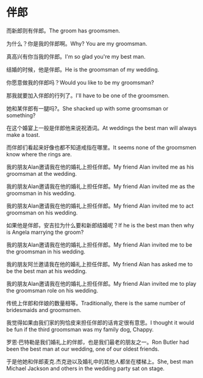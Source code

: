 # 伴郎

<p><span class="chinese">而新郎则有伴郎。</span><span class="english">The groom has groomsmen.</span></p>

<p><span class="chinese">为什么？你是我的伴郎啊。</span><span class="english">Why? You are my groomsman.</span></p>

<p><span class="chinese">真高兴有你当我的伴郎。</span><span class="english">I'm so glad you're my best man.</span></p>

<p><span class="chinese">结婚的时候，他是伴郎。</span><span class="english">He is the groomsman of my wedding.</span></p>

<p><span class="chinese">你愿意做我的伴郎吗？</span><span class="english">Would you like to be my groomsman?</span></p>

<p><span class="chinese">那我就要加入伴郎的行列了。</span><span class="english">I'll have to be one of the groomsmen.</span></p>

<p><span class="chinese">她和某伴郎有一腿吗?。</span><span class="english">She shacked up with some groomsman or something?</span></p>

<p><span class="chinese">在这个婚宴上一般是伴郎他来说祝酒词。</span><span class="english">At weddings the best man will always make a toast.</span></p>

<p><span class="chinese">而伴郎们看起来好像也都不知道戒指在哪里。</span><span class="english">It seems none of the groomsmen know where the rings are.</span></p>

<p><span class="chinese">我的朋友Alan邀请我在他的婚礼上担任伴郎。</span><span class="english">My friend Alan invited me as his groomsman at the wedding.</span></p>

<p><span class="chinese">我的朋友Alan邀请我在他的婚礼上担任伴郎。</span><span class="english">My friend Alan invited me as the groomsman in his wedding.</span></p>

<p><span class="chinese">我的朋友Alan邀请我在他的婚礼上担任伴郎。</span><span class="english">My friend Alan invited me to act groomsman on his wedding.</span></p>

<p><span class="chinese">如果他是伴郎，安吉拉为什么要和新郎结婚呢？</span><span class="english">If he is the best man then why is Angela marrying the groom?</span></p>

<p><span class="chinese">我的朋友Alan邀请我在他的婚礼上担任伴郎。</span><span class="english">My friend Alan invited me to be the groomsman in his wedding.</span></p>

<p><span class="chinese">我的朋友阿兰邀请我在他的婚礼上担任伴郎。</span><span class="english">My friend Alan has asked me to be the best man at his wedding.</span></p>

<p><span class="chinese">我的朋友Alan邀请我在他的婚礼上担任伴郎。</span><span class="english">My friend Alan invited me to play the groomsman role on his wedding.</span></p>

<p><span class="chinese">传统上伴郎和伴娘的数量相等。</span><span class="english">Traditionally, there is the same number of bridesmaids and groomsmen.</span></p>

<p><span class="chinese">我觉得如果由我们家的狗恰皮来担任伴郎的话肯定很有意思。</span><span class="english">I thought it would be fun if the third groomsman was my family dog, Chappy.</span></p>

<p><span class="chinese">罗恩·巴特勒是我们婚礼上的伴郎，也是我们最老的朋友之一。</span><span class="english">Ron Butler had been the best man at our wedding, one of our oldest friends.</span></p>

<p><span class="chinese">于是他她和伴郎麦克.杰克逊以及婚礼中的其他人都坐在楼梯上。</span><span class="english">She, best man Michael Jackson and others in the wedding party sat on stage.</span></p>

